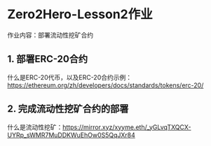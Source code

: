 # Zero2Hero-Lesson2作业

作业内容：部署流动性挖矿合约
## 1. 部署ERC-20合约
什么是ERC-20代币，以及ERC-20合约示例：https://ethereum.org/zh/developers/docs/standards/tokens/erc-20/

## 2. 完成流动性挖矿合约的部署
什么是流动性挖矿：https://mirror.xyz/xyyme.eth/_yGLvqTXQCX-UYRp_sWMR7MuDDKWuEhOw0S5QqJXr84
